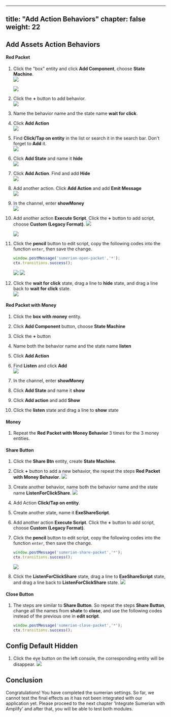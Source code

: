 
---
title: "Add Action Behaviors"
chapter: false
weight: 22
---


## Add Assets Action Behaviors 

####  Red Packet 
1. Click the "box" entity and click **Add Component**, choose **State Machine**.    
   ![](/image/WechatIMG7.png)   
   
   ![](/image/WechatIMG8.png)   

1. Click the **+** button to add behavior.     
   ![](/image/WechatIMG11.png)

1. Name the behavior name and the state name **wait for click**.

1. Click **Add Action**    
   ![](/image/WechatIMG13.png)

1. Find **Click/Tap on entity** in the list or search it in the search bar. Don't forget to **Add** it.   
   ![](/image/WechatIMG14.png)

1. Click **Add State** and name it **hide**   
   ![](/image/WechatIMG15.png)
   
1. Click **Add Action**. Find and add **Hide**   
   ![](/image/WechatIMG19.png)

1. Add another action. Click **Add Action** and add **Emit Message**   
   ![](/image/WechatIMG21.png)

1. In the channel, enter **showMoney**      
   ![](/image/WechatIMG23.png)

1. Add another action **Execute Script**. Click the **+** button to add script, choose **Custom (Legacy Format)**. 
    ![](/image/script-create-script.png)

    ![](/image/script-choose-type.png)

1. Click the **pencil** button to edit script, copy the following codes into the function `enter`, then save the change.
    ```javascript
	window.postMessage('sumerian-open-packet','*');
	ctx.transitions.success();
    ```
    ![](/image/script-edit-script.png)
    ![](/image/script-save-change.png)

1. Click the **wait for click** state, drag a line to **hide** state, and drag a line back to **wait for click** state.   
   ![](/image/script-drag-line.png)

#### Red Packet with Money 

1. Click the **box with money** entity.   

1. Click **Add Component** button, choose **State Machine**    

1. Click the **+** button    

1. Name both the behavior name and the state name **listen**    

1. Click **Add Action**    

1. Find **Listen** and click **Add**    
   ![](/image/WechatIMG24.png)

1. In the channel, enter **showMoney**
    
1. Click **Add State** and name it **show**    

1. Click **Add action** and add **Show**    

1. Click the **listen** state and drag a line to **show** state   

#### Money 
1. Repeat the **Red Packet with Money Behavior** 3 times for the 3 money entities.

#### Share Button

1. Click the **Share Btn** entity, create **State Machine**.

1. Click **+** button to add a new behavior, the repeat the steps **Red Packet with Money Behavior**.
    ![](/image/share-button-first-behavior.png)

1. Create another behavior, name both the behavior name and the state name **ListenForClickShare**.
    ![](/image/share-button-behaviors.png)

1. Add Action **Click/Tap on entity**.

1. Create another state, name it **ExeShareScript**.

1. Add another action **Execute Script**. Click the **+** button to add script, choose **Custom (Legacy Format)**. 

1. Click the **pencil** button to edit script, copy the following codes into the function `enter`, then save the change.
    ```javascript
	window.postMessage('sumerian-share-packet','*');
	ctx.transitions.success();
    ```
    ![](/image/share-button-save-script.png)

1. Click the **ListenForClickShare** state, drag a line to **ExeShareScript** state, and drag a line back to **ListenForClickShare** state.
    ![](/image/share-button-state-machine.png)

#### Close Button

1. The steps are similar to **Share Button**. So repeat the steps **Share Button**, change all the names from **shate** to **close**, and use the following codes instead of the previous one in **edit script**.
    ```javascript
	window.postMessage('sumerian-close-packet','*');
	ctx.transitions.success();
    ```

## Config Default Hidden
1. Click the eye button on the left console, the corresponding entity will be disappear.
   ![](/image/config-default-hidden.png)


## Conclusion
Congratulations! You have completed the sumerian settings. So far, we cannot test the final effects as it has not been integrated with our application yet.
Please proceed to the next chapter 'Integrate Sumerian with Amplify' and after that, you will be able to test both modules.

